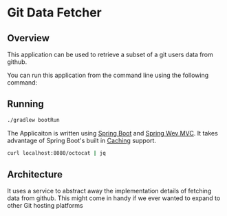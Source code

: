 # Git Data Fetcher

## Overview
This application can be used to retrieve a subset of a git users data from github.

You can run this application from the command line using the following command:

## Running

```sh
./gradlew bootRun
```


The Applicaiton is written using [Spring Boot](https://docs.spring.io/spring-boot/index.html) and [Spring Wev MVC](https://docs.spring.io/spring-framework/reference/web/webmvc.html). It takes advantage of Spring Boot's built in [Caching](https://docs.spring.io/spring-boot/reference/io/caching.html) support.

```sh
curl localhost:8080/octocat | jq
```

## Architecture
It uses a service to abstract away the implementation details of fetching data from github.  This might come in
handy if we ever wanted to expand to other Git hosting platforms

